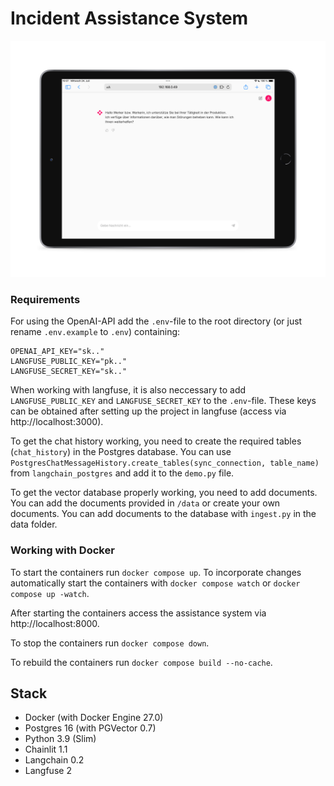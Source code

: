 # Incident Assistance System

<p align="center">
<img width="891" alt="Screenshot 2021-05-27 at 16 10 26" src="/assets/images/assistance_system.png">
</p>

### Requirements

For using the OpenAI-API add the `.env`-file to the root directory (or just rename `.env.example` to `.env`) containing:

```
OPENAI_API_KEY="sk.."
LANGFUSE_PUBLIC_KEY="pk.."
LANGFUSE_SECRET_KEY="sk.."
```

When working with langfuse, it is also neccessary to add `LANGFUSE_PUBLIC_KEY` and `LANGFUSE_SECRET_KEY` to the `.env`-file. These keys can be obtained after setting up the project in langfuse (access via http://localhost:3000).

To get the chat history working, you need to create the required tables (`chat_history`) in the Postgres database. You can use `PostgresChatMessageHistory.create_tables(sync_connection, table_name)` from `langchain_postgres` and add it to the `demo.py` file.

To get the vector database properly working, you need to add documents. You can add the documents provided in `/data` or create your own documents. You can add documents to the database with `ingest.py` in the data folder.

### Working with Docker

To start the containers run `docker compose up`. To incorporate changes automatically start the containers with `docker compose watch` or `docker compose up -watch`.

After starting the containers access the assistance system via http://localhost:8000.

To stop the containers run `docker compose down`.

To rebuild the containers run `docker compose build --no-cache`.

## Stack

* Docker (with Docker Engine 27.0)
* Postgres 16 (with PGVector 0.7)
* Python 3.9 (Slim)
* Chainlit 1.1
* Langchain 0.2
* Langfuse 2
